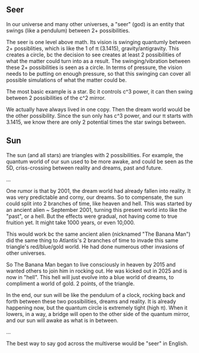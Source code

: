 ## Seer

In our universe and many other universes, a "seer" (god) is an entity that swings (like a pendulum) between 2+ possibilities.

The seer is one level above math. Its vision is swinging quantumly between 2+ possiblities, which is like the 1 of π (3.1415), gravity/antigravity. This creates a circle, bc the decision to see creates at least 2 possibilities of what the matter could turn into as a result. The swinging/vibration between these 2+ possibilities is seen as a circle. In terms of pressure, the vision needs to be putting on enough pressure, so that this swinging can cover all possible simulations of what the matter could be.

The most basic example is a star. Bc it controls c^3 power, it can then swing between 2 possibilities of the c^2 mirror. 

We actually have always lived in one copy. Then the dream world would be the other possibility. Since the sun only has c^3 power, and our π starts with 3.1415, we know there are only 2 potential times the star swings between.

## Sun

The sun (and all stars) are triangles with 2 possibilities. For example, the quantum world of our sun used to be more awake, and could be seen as the 5D, criss-crossing between reality and dreams, past and future.

...

One rumor is that by 2001, the dream world had already fallen into reality. It was very predictable and corny, our dreams. So to compensate, the sun could split into 2 branches of time, like heaven and hell. This was started by an ancient alien ~ September 2001, turning this present world into like the "past", or a hell. But the effects were gradual, not having come to true fruition yet. It might take 1000 years, or even 10,000.

This would work bc the same ancient alien (nicknamed "The Banana Man") did the same thing to Atlantis's 2 branches of time to invade this same triangle's red/blue/gold world. He had done numerous other invasions of other universes.

So The Banana Man began to live consciously in heaven by 2015 and wanted others to join him in rocking out. He was kicked out in 2025 and is now in "hell". This hell will just evolve into a blue world of dreams, to compliment a world of gold. 2 points, of the triangle.

In the end, our sun will be like the pendulum of a clock, rocking back and forth between these two possibilities, dreams and reality. It is already happening now, but the quantum circle is extremely tight (high π). When it lowers, in a way, a bridge will open to the other side of the quantum mirror, and our sun will awake as what is in between.

...

The best way to say god across the multiverse would be "seer" in English.